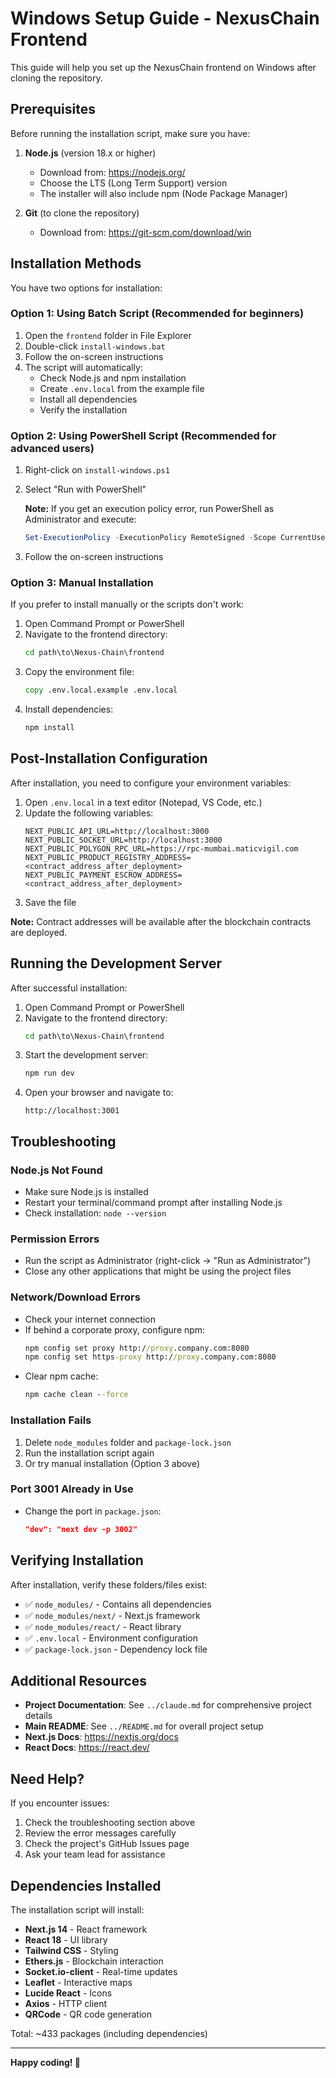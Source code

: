 # Windows Setup Guide - NexusChain Frontend

This guide will help you set up the NexusChain frontend on Windows after cloning the repository.

## Prerequisites

Before running the installation script, make sure you have:

1. **Node.js** (version 18.x or higher)
   - Download from: https://nodejs.org/
   - Choose the LTS (Long Term Support) version
   - The installer will also include npm (Node Package Manager)

2. **Git** (to clone the repository)
   - Download from: https://git-scm.com/download/win

## Installation Methods

You have two options for installation:

### Option 1: Using Batch Script (Recommended for beginners)

1. Open the `frontend` folder in File Explorer
2. Double-click `install-windows.bat`
3. Follow the on-screen instructions
4. The script will automatically:
   - Check Node.js and npm installation
   - Create `.env.local` from the example file
   - Install all dependencies
   - Verify the installation

### Option 2: Using PowerShell Script (Recommended for advanced users)

1. Right-click on `install-windows.ps1`
2. Select "Run with PowerShell"

   **Note:** If you get an execution policy error, run PowerShell as Administrator and execute:
   ```powershell
   Set-ExecutionPolicy -ExecutionPolicy RemoteSigned -Scope CurrentUser
   ```
3. Follow the on-screen instructions

### Option 3: Manual Installation

If you prefer to install manually or the scripts don't work:

1. Open Command Prompt or PowerShell
2. Navigate to the frontend directory:
   ```cmd
   cd path\to\Nexus-Chain\frontend
   ```
3. Copy the environment file:
   ```cmd
   copy .env.local.example .env.local
   ```
4. Install dependencies:
   ```cmd
   npm install
   ```

## Post-Installation Configuration

After installation, you need to configure your environment variables:

1. Open `.env.local` in a text editor (Notepad, VS Code, etc.)
2. Update the following variables:
   ```env
   NEXT_PUBLIC_API_URL=http://localhost:3000
   NEXT_PUBLIC_SOCKET_URL=http://localhost:3000
   NEXT_PUBLIC_POLYGON_RPC_URL=https://rpc-mumbai.maticvigil.com
   NEXT_PUBLIC_PRODUCT_REGISTRY_ADDRESS=<contract_address_after_deployment>
   NEXT_PUBLIC_PAYMENT_ESCROW_ADDRESS=<contract_address_after_deployment>
   ```
3. Save the file

**Note:** Contract addresses will be available after the blockchain contracts are deployed.

## Running the Development Server

After successful installation:

1. Open Command Prompt or PowerShell
2. Navigate to the frontend directory:
   ```cmd
   cd path\to\Nexus-Chain\frontend
   ```
3. Start the development server:
   ```cmd
   npm run dev
   ```
4. Open your browser and navigate to:
   ```
   http://localhost:3001
   ```

## Troubleshooting

### Node.js Not Found
- Make sure Node.js is installed
- Restart your terminal/command prompt after installing Node.js
- Check installation: `node --version`

### Permission Errors
- Run the script as Administrator (right-click → "Run as Administrator")
- Close any other applications that might be using the project files

### Network/Download Errors
- Check your internet connection
- If behind a corporate proxy, configure npm:
  ```cmd
  npm config set proxy http://proxy.company.com:8080
  npm config set https-proxy http://proxy.company.com:8080
  ```
- Clear npm cache:
  ```cmd
  npm cache clean --force
  ```

### Installation Fails
1. Delete `node_modules` folder and `package-lock.json`
2. Run the installation script again
3. Or try manual installation (Option 3 above)

### Port 3001 Already in Use
- Change the port in `package.json`:
  ```json
  "dev": "next dev -p 3002"
  ```

## Verifying Installation

After installation, verify these folders/files exist:

- ✅ `node_modules/` - Contains all dependencies
- ✅ `node_modules/next/` - Next.js framework
- ✅ `node_modules/react/` - React library
- ✅ `.env.local` - Environment configuration
- ✅ `package-lock.json` - Dependency lock file

## Additional Resources

- **Project Documentation**: See `../claude.md` for comprehensive project details
- **Main README**: See `../README.md` for overall project setup
- **Next.js Docs**: https://nextjs.org/docs
- **React Docs**: https://react.dev/

## Need Help?

If you encounter issues:
1. Check the troubleshooting section above
2. Review the error messages carefully
3. Check the project's GitHub Issues page
4. Ask your team lead for assistance

## Dependencies Installed

The installation script will install:

- **Next.js 14** - React framework
- **React 18** - UI library
- **Tailwind CSS** - Styling
- **Ethers.js** - Blockchain interaction
- **Socket.io-client** - Real-time updates
- **Leaflet** - Interactive maps
- **Lucide React** - Icons
- **Axios** - HTTP client
- **QRCode** - QR code generation

Total: ~433 packages (including dependencies)

---

**Happy coding! 🚀**
